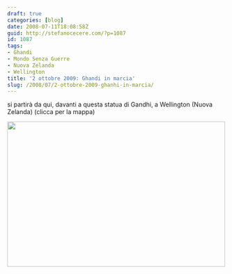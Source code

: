 ```yaml
---
draft: true
categories: [blog]
date: 2008-07-11T18:08:58Z
guid: http://stefanocecere.com/?p=1087
id: 1087
tags:
- Ghandi
- Mondo Senza Guerre
- Nuova Zelanda
- Wellington
title: '2 ottobre 2009: Ghandi in marcia'
slug: /2008/07/2-ottobre-2009-ghanhi-in-marcia/
---
```


si partirà da qui, davanti a questa statua di Gandhi, a Wellington (Nuova Zelanda) (clicca per la mappa)

<a href="http://www.panoramio.com/photo/7473671" target="_blank"><img class="aligncenter size-full wp-image-1089" title="ghandi-wellington" src="http://stefanocecere.com/wp-content/uploads/sites/3/2008/07/ghandi-wellington.jpg" alt="" width="500" height="334" srcset="http://stefanocecere.com/wp-content/uploads/sites/3/2008/07/ghandi-wellington.jpg 506w, http://stefanocecere.com/wp-content/uploads/sites/3/2008/07/ghandi-wellington-300x201.jpg 300w" sizes="(max-width: 500px) 100vw, 500px" /></a>